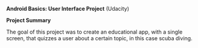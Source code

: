 **Android Basics: User Interface Project** (Udacity)

**Project Summary**

The goal of this project was to create an educational app, with a single screen, that quizzes a user about a certain topic, in this case scuba diving.
